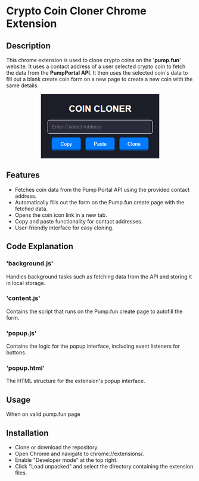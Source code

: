 # Crypto Coin Cloner Chrome Extension
## Description
This chrome extension is used to clone crypto coins on the '**pump.fun**' website. It uses a contact address of a user selected crypto coin to fetch the data from the **PumpPortal API**. It then uses the selected coin's data to fill out a blank create coin form on a new page to create a new coin with the same details.

<p align="center">
  <img src='demo.png'/>
</p> 

## Features
- Fetches coin data from the Pump Portal API using the provided contact address.
- Automatically fills out the form on the Pump.fun create page with the fetched data.
- Opens the coin icon link in a new tab.
- Copy and paste functionality for contact addresses.
- User-friendly interface for easy cloning.
## Code Explanation
### **'background.js'**
Handles background tasks such as fetching data from the API and storing it in local storage.
### **'content.js'**
Contains the script that runs on the Pump.fun create page to autofill the form.
### **'popup.js'**
Contains the logic for the popup interface, including event listeners for buttons.
### **'popup.html'**
The HTML structure for the extension's popup interface.
## Usage
When on  valid pump.fun page
## Installation
- Clone or download the repository.
- Open Chrome and navigate to chrome://extensions/.
- Enable "Developer mode" at the top right.
- Click "Load unpacked" and select the directory containing the extension files.
